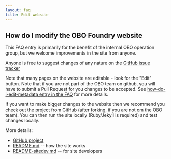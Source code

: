 ```yaml
---
layout: faq
title: Edit website
---
```


## How do I modify the OBO Foundry website

This FAQ entry is primarily for the benefit of the internal OBO
operation group, but we welcome improvements in the site from anyone.

Anyone is free to suggest changes of any nature on the [GitHub issue tracker](https://github.com/OBOFoundry/OBOFoundry.github.io/issues)

Note that many pages on the website are editable - look for the "Edit"
button. Note that if you are not part of the OBO team on github, you
will have to submit a Pull Request for you changes to be accepted. See
[how-do-i-edit-metadata entry in the FAQ](how-do-i-edit-metadata.html)
for more details.

If you want to make bigger changes to the website then we recommend
you check out the project from GitHub (after forking, if you are not
om the OBO team). You can then run the site locally (Ruby/Jekyll is
required) and test changes locally.

More details:

 * [GitHub project](https://github.com/OBOFoundry/OBOFoundry.github.io/)
 * [README.md](https://github.com/OBOFoundry/OBOFoundry.github.io/blob/master/README.md) -- how the site works
 * [README-sitedev.md](https://github.com/OBOFoundry/OBOFoundry.github.io/blob/master/README-sitedev.md) -- for site developers

